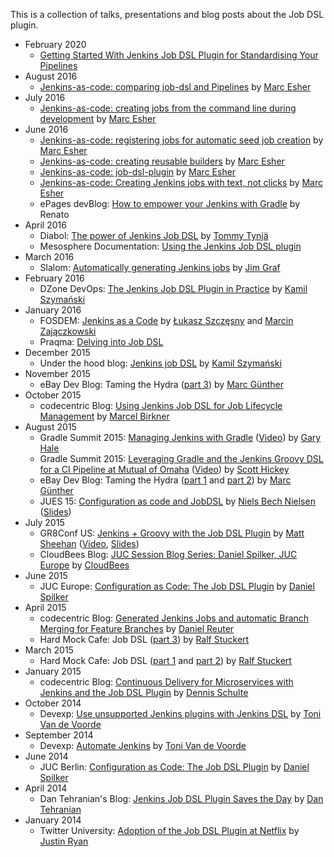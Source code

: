 This is a collection of talks, presentations and blog posts about the Job DSL plugin.

* February 2020
    * [Getting Started With Jenkins Job DSL Plugin for Standardising Your Pipelines](https://www.jvt.me/posts/2021/02/23/getting-started-jobdsl-standardised/)
* August 2016
    * [Jenkins-as-code: comparing job-dsl and Pipelines](http://marcesher.com/2016/08/04/jenkins-as-code-comparing-job-dsl-and-pipelines/)
      by [Marc Esher](http://marcesher.com)
* July 2016
    * [Jenkins-as-code: creating jobs from the command line during development](http://marcesher.com/2016/07/01/jenkins-as-code-creating-jobs-from-the-command-line-during-development/)
      by [Marc Esher](http://marcesher.com)
* June 2016
    * [Jenkins-as-code: registering jobs for automatic seed job creation](http://marcesher.com/2016/06/21/jenkins-as-code-registering-jobs-for-automatic-seed-job-creation/)
      by [Marc Esher](http://marcesher.com)
    * [Jenkins-as-code: creating reusable builders](http://marcesher.com/2016/06/13/jenkins-as-code-creating-reusable-builders/)
      by [Marc Esher](http://marcesher.com)
    * [Jenkins-as-code: job-dsl-plugin](http://marcesher.com/2016/06/09/jenkins-as-code-job-dsl/)
      by [Marc Esher](http://marcesher.com)
    * [Jenkins-as-code: Creating Jenkins jobs with text, not clicks](http://marcesher.com/2016/06/08/jenkins-as-code-creating-jenkins-jobs-with-text-not-clicks/)
      by [Marc Esher](http://marcesher.com)
    * ePages devBlog:
      [How to empower your Jenkins with Gradle](https://developer.epages.com/blog/2016/06/07/gradle-jenkins-plugin.html)
      by Renato
* April 2016
    * Diabol: [The power of Jenkins Job DSL](http://blog.diabol.se/?p=906)
      by [Tommy Tynjä](https://twitter.com/tommysdk)
    * Mesosphere Documentation:
      [Using the Jenkins Job DSL plugin](https://docs.mesosphere.com/usage/managing-services/velocity/jenkins-job-dsl-plugin/)
* March 2016
    * Slalom:
      [Automatically generating Jenkins jobs](https://www.slalom.com/thinking/automatically-generating-jenkins-jobs)
      by [Jim Graf](https://twitter.com/jamesggraf)
* February 2016
    * DZone DevOps:
      [The Jenkins Job DSL Plugin in Practice](https://dzone.com/articles/the-jenkins-job-dsl-plugin-in-practice)
      by [Kamil Szymański](https://twitter.com/kszdev)
* January 2016
    * FOSDEM:
      [Jenkins as a Code](https://fosdem.org/2016/schedule/event/jenkins_as_code/)
      by [Łukasz Szczęsny](https://twitter.com/wybczu) and [Marcin Zajączkowski](https://twitter.com/SolidSoftBlog)
    * Praqma:
      [Delving into Job DSL](http://www.praqma.com/stories/delving-into-job-dsl/)
* December 2015
    * Under the hood blog:
      [Jenkins job DSL](http://kamilszymanski.github.io/jenkins-job-dsl/)
      by [Kamil Szymański](https://twitter.com/kszdev)
* November 2015
    * eBay Dev Blog: Taming the Hydra ([part 3](http://www.technology-ebay.de/the-teams/mobile-de/blog/taming-the-hydra-part-3.html))
      by [Marc Günther](https://github.com/marc-guenther)
* October 2015
    * codecentric Blog:
      [Using Jenkins Job DSL for Job Lifecycle Management](https://blog.codecentric.de/en/2015/10/using-jenkins-job-dsl-for-job-lifecycle-management/)
      by [Marcel Birkner](https://github.com/MarcelBirkner)
* August 2015
    * Gradle Summit 2015:
      [Managing Jenkins with Gradle](http://gradle.org/managing-jenkins-with-gradle/)
      ([Video](https://www.youtube.com/watch?v=uV8XG3sX_is))
      by [Gary Hale](https://github.com/ghale)
    * Gradle Summit 2015:
      [Leveraging Gradle and the Jenkins Groovy DSL for a CI Pipeline at Mutual of Omaha](http://gradle.org/leveraging-gradle-and-the-jenkins-groovy-dsl-for-a-ci-pipeline-at-mutual-of-omaha/)
      ([Video](https://www.youtube.com/watch?v=1mTve31Svh8))
      by [Scott Hickey](https://twitter.com/jshickey)
    * eBay Dev Blog: Taming the Hydra ([part 1](http://www.technology-ebay.de/the-teams/mobile-de/blog/taming-the-hydra-part-1.html)
      and [part 2](http://www.technology-ebay.de/the-teams/mobile-de/blog/taming-the-hydra-part-2.html))
      by [Marc Günther](https://github.com/marc-guenther)
    * JUES 15: [Configuration as code and JobDSL](http://www.code-conf.com/jues15/program/#configuration-as-code-and-jobdsl)
      by [Niels Bech Nielsen](https://twitter.com/nielsbech)
      ([Slides](https://drive.google.com/file/d/0B7COmBHPVvgEcGdsY1dXMFgtNUE/view?usp=sharing))
* July 2015
    * GR8Conf US: [Jenkins + Groovy with the Job DSL Plugin](http://gr8conf.us/#/talk/217)
      by [Matt Sheehan](https://gitbhub.com/sheehan)
      ([Video](https://www.youtube.com/watch?v=SSK_JaBacE0), [Slides](http://sheehan.github.io/job-dsl-slides/#/))
    * CloudBees Blog: [JUC Session Blog Series: Daniel Spilker, JUC Europe](http://blog.cloudbees.com/2015/07/juc-session-blog-series-daniel-spilker.html)
      by [CloudBees](https://www.cloudbees.com/)
* June 2015
    * JUC Europe: [Configuration as Code: The Job DSL Plugin](https://www.cloudbees.com/jenkins/juc-2015/abstracts/europe/01-01-1500-spilker)
      by [Daniel Spilker](https://github.com/daspilker)
* April 2015
    * codecentric Blog:
      [Generated Jenkins Jobs and automatic Branch Merging for Feature Branches](https://blog.codecentric.de/en/2015/04/generated-jenkins-jobs-and-automatic-branch-merging-for-feature-branches/)
      by [Daniel Reuter](https://github.com/ReuDa)
    * Hard Mock Cafe:
      Job DSL ([part 3](http://hardmockcafe.blogspot.de/2015/04/job-dsl-part-iii.html))
      by [Ralf Stuckert](https://www.blogger.com/profile/16798858616821611604)
* March 2015
    * Hard Mock Cafe:
      Job DSL ([part 1](http://hardmockcafe.blogspot.de/2015/03/job-dsl-part-i.html) and
      [part 2](http://hardmockcafe.blogspot.de/2015/03/job-dsl-part-ii.html))
      by [Ralf Stuckert](https://www.blogger.com/profile/16798858616821611604)
* January 2015
    * codecentric Blog:
      [Continuous Delivery for Microservices with Jenkins and the Job DSL Plugin](https://blog.codecentric.de/en/2015/01/continuous-delivery-microservices-jenkins-job-dsl-plugin/)
      by [Dennis Schulte](https://github.com/denschu)
* October 2014
    * Devexp:
      [Use unsupported Jenkins plugins with Jenkins DSL](http://www.devexp.eu/2014/10/26/use-unsupported-jenkins-plugins-with-jenkins-dsl/)
      by [Toni Van de Voorde](https://twitter.com/tonivdv)
* September 2014
    * Devexp:
      [Automate Jenkins](http://www.devexp.eu/2014/09/23/automate-jenkins/)
      by [Toni Van de Voorde](https://twitter.com/tonivdv)
* June 2014
    * JUC Berlin: [Configuration as Code: The Job DSL Plugin](https://www.cloudbees.com/event/topic/lightning-talk-2-configuration-code-job-dsl-plugin)
      by [Daniel Spilker](https://github.com/daspilker)
* April 2014
    * Dan Tehranian's Blog:
      [Jenkins Job DSL Plugin Saves the Day](https://dantehranian.wordpress.com/2014/04/03/jenkins-job-dsl-plugin-saves-the-day/)
      by [Dan Tehranian](http://tehranian.net/)
* January 2014
    * Twitter University: [Adoption of the Job DSL Plugin at Netflix](https://engineering.twitter.com/university/videos/adoption-of-the-job-dsl-plugin-at-netflix)
      by [Justin Ryan](https://github.com/quidryan)
